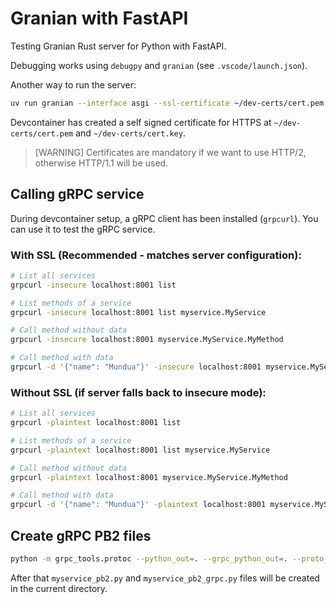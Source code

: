 # Granian with FastAPI

Testing Granian Rust server for Python with FastAPI.

Debugging works using `debugpy` and `granian` (see `.vscode/launch.json`).

Another way to run the server:

```bash
uv run granian --interface asgi --ssl-certificate ~/dev-certs/cert.pem --ssl-keyfile ~/dev-certs/key.pem main:app
```

Devcontainer has created a self signed certificate for HTTPS at `~/dev-certs/cert.pem` and `~/dev-certs/cert.key`.

> [WARNING] Certificates are mandatory if we want to use HTTP/2, otherwise HTTP/1.1 will be used.

## Calling gRPC service

During devcontainer setup, a gRPC client has been installed (`grpcurl`). You can use it to test the gRPC service.

### With SSL (Recommended - matches server configuration):

```bash
# List all services
grpcurl -insecure localhost:8001 list

# List methods of a service
grpcurl -insecure localhost:8001 list myservice.MyService

# Call method without data
grpcurl -insecure localhost:8001 myservice.MyService.MyMethod

# Call method with data
grpcurl -d '{"name": "Mundua"}' -insecure localhost:8001 myservice.MyService.MyMethod
```

### Without SSL (if server falls back to insecure mode):

```bash
# List all services
grpcurl -plaintext localhost:8001 list

# List methods of a service
grpcurl -plaintext localhost:8001 list myservice.MyService

# Call method without data
grpcurl -plaintext localhost:8001 myservice.MyService.MyMethod

# Call method with data
grpcurl -d '{"name": "Mundua"}' -plaintext localhost:8001 myservice.MyService.MyMethod
```

## Create gRPC PB2 files

```bash
python -m grpc_tools.protoc --python_out=. --grpc_python_out=. --proto_path=./proto myservice.proto
```

After that `myservice_pb2.py` and `myservice_pb2_grpc.py` files will be created in the current directory.